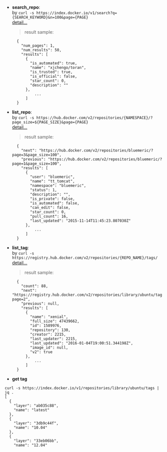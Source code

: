 
- **search_repo**:  
	by `curl -s https://index.docker.io/v1/search?q={SEARCH_KEYWORD}&n=100&page={PAGE}`  
	[detail...](doc/search_repo.md)
	>result sample:

		{
		  "num_pages": 1,
		  "num_results": 50,
		  "results": [
		    {
		      "is_automated": true,
		      "name": "xjchengo/toran",
		      "is_trusted": true,
		      "is_official": false,
		      "star_count": 0,
		      "description": ""
		    },
				...
			]
		}

- **list_repo**:  
	by `curl -s https://hub.docker.com/v2/repositories/{NAMESPACE}/?page_size=${PAGE_SIZE}&page={PAGE}`  
	[detail...](doc/list_repo.md)  
	>result sample:

		{
		  "next": "https://hub.docker.com/v2/repositories/bluemeric/?page=3&page_size=100",
		  "previous": "https://hub.docker.com/v2/repositories/bluemeric/?page=1&page_size=100",
		  "results": [
		    {
		      "user": "bluemeric",
		      "name": "tt_tomcat",
		      "namespace": "bluemeric",
		      "status": 1,
		      "description": "",
		      "is_private": false,
		      "is_automated": false,
		      "can_edit": false,
		      "star_count": 0,
		      "pull_count": 16,
		      "last_updated": "2015-11-14T11:45:23.807030Z"
		    },
				...
			]
		}

- **list_tag**:  
	by `curl -s https://registry.hub.docker.com/v2/repositories/{REPO_NAME}/tags/`  
	[detail...](doc/list_tag.md)  
	>result sample:

		{
		  "count": 88,
		  "next": "https://registry.hub.docker.com/v2/repositories/library/ubuntu/tags/?page=2",
		  "previous": null,
		  "results": [
		    {
		      "name": "xenial",
		      "full_size": 47439662,
		      "id": 1589976,
		      "repository": 130,
		      "creator": 2215,
		      "last_updater": 2215,
		      "last_updated": "2016-01-04T19:00:51.344198Z",
		      "image_id": null,
		      "v2": true
		    },
				...
			]
		}

- **get tag**
```
curl -s https://index.docker.io/v1/repositories/library/ubuntu/tags | jq .
[
  {
    "layer": "ab035c88",
    "name": "latest"
  },
  {
    "layer": "3db9c44f",
    "name": "10.04"
  },
  {
    "layer": "33eb06bb",
    "name": "12.04"
```

